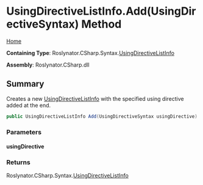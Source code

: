 <a name="_top"></a>

# UsingDirectiveListInfo\.Add\(UsingDirectiveSyntax\) Method

[Home](../../../../../README.md#_top)

**Containing Type**: Roslynator\.CSharp\.Syntax\.[UsingDirectiveListInfo](../README.md#_top)

**Assembly**: Roslynator\.CSharp\.dll

## Summary

Creates a new [UsingDirectiveListInfo](../README.md#_top) with the specified using directive added at the end\.

```csharp
public UsingDirectiveListInfo Add(UsingDirectiveSyntax usingDirective)
```

### Parameters

#### usingDirective

### Returns

Roslynator\.CSharp\.Syntax\.[UsingDirectiveListInfo](../README.md#_top)

